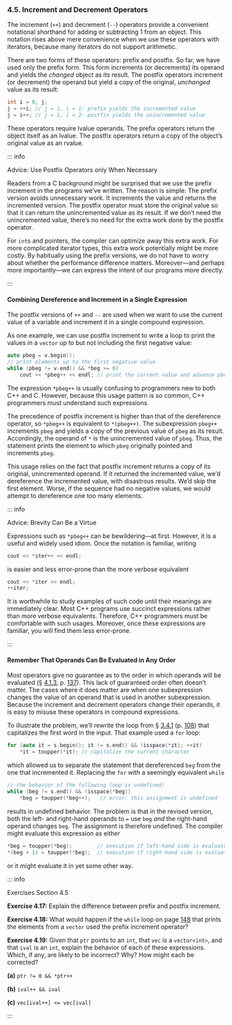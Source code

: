 <h3 id="filepos1087530">4.5. Increment and Decrement Operators</h3>
<p>The increment (<code>++</code>) and decrement (<code>--</code>) operators provide a convenient notational shorthand for adding or subtracting 1 from an object. This notation rises above <a id="filepos1087957"></a>mere convenience when we use these operators with iterators, because many iterators do not support arithmetic.</p>
<p>There are two forms of these operators: prefix and postfix. So far, we have used only the prefix form. This form increments (or decrements) its operand and yields the <em>changed</em> object as its result. The postfix operators increment (or decrement) the operand but yield a copy of the original, <em>unchanged</em> value as its result:</p>

```c++
int i = 0, j;
j = ++i; // j = 1, i = 1: prefix yields the incremented value
j = i++; // j = 1, i = 2: postfix yields the unincremented value
```

<p>These operators require lvalue operands. The prefix operators return the object itself as an lvalue. The postfix operators return a copy of the object’s original value as an rvalue.</p>

::: info
<p>Advice: Use Postfix Operators only When Necessary</p>
<p>Readers from a C background might be surprised that we use the prefix increment in the programs we’ve written. The reason is simple: The prefix version avoids unnecessary work. It increments the value and returns the incremented version. The postfix operator must store the original value so that it can return the unincremented value as its result. If we don’t need the unincremented value, there’s no need for the extra work done by the postfix operator.</p>
<p>For <code>int</code>s and pointers, the compiler can optimize away this extra work. For more complicated iterator types, this extra work potentially might be more costly. By habitually using the prefix versions, we do not have to worry about whether the performance difference matters. Moreover—and perhaps more importantly—we can express the intent of our programs more directly.</p>
:::

<h4>Combining Dereference and Increment in a Single Expression</h4>
<Badge type="warning" text="Tricky" />
<p>The postfix versions of <code>++</code> and <code>--</code> are used when we want to use the current value of a variable and increment it in a single compound expression.</p>
<p>As one example, we can use postfix increment to write a loop to print the values in a <code>vector</code> up to but not including the first negative value:</p>

```c++
auto pbeg = v.begin();
// print elements up to the first negative value
while (pbeg != v.end() && *beg >= 0)
    cout << *pbeg++ << endl; // print the current value and advance pbeg
```

<p>The expression <code>*pbeg++</code> is usually confusing to programmers new to both C++ and C. However, because this usage pattern is so common, C++ programmers must understand such expressions.</p>
<p>The precedence of postfix increment is higher than that of the dereference operator, so <code>*pbeg++</code> is equivalent to <code>*(pbeg++)</code>. The subexpression <code>pbeg++</code> increments <code>pbeg</code> and yields a copy of the previous value of <code>pbeg</code> as its result. Accordingly, the operand of <code>*</code> is the unincremented value of <code>pbeg</code>. Thus, the statement prints the element to which <code>pbeg</code> originally pointed and increments <code>pbeg</code>.</p>
<p><a id="filepos1093977"></a>This usage relies on the fact that postfix increment returns a copy of its original, unincremented operand. If it returned the incremented value, we’d dereference the incremented value, with disastrous results. We’d skip the first element. Worse, if the sequence had no negative values, we would attempt to dereference one too many elements.</p>

::: info
<p>Advice: Brevity Can Be a Virtue</p>
<p>Expressions such as <code>*pbeg++</code> can be bewildering—at first. However, it is a useful and widely used idiom. Once the notation is familiar, writing</p>

```c++
cout << *iter++ << endl;
```

<p>is easier and less error-prone than the more verbose equivalent</p>

```c++
cout << *iter << endl;
++iter;
```

<p>It is worthwhile to study examples of such code until their meanings are immediately clear. Most C++ programs use succinct expressions rather than more verbose equivalents. Therefore, C++ programmers must be comfortable with such usages. Moreover, once these expressions are familiar, you will find them less error-prone.</p>
:::

<h4>Remember That Operands Can Be Evaluated in Any Order</h4>
<p>Most operators give no guarantee as to the order in which operands will be evaluated (§ <a href="039-4.1._fundamentals.html#filepos1019764">4.1.3</a>, p. <a href="039-4.1._fundamentals.html#filepos1019764">137</a>). This lack of guaranteed order often doesn’t matter. The cases where it does matter are when one subexpression changes the value of an operand that is used in another subexpression. Because the increment and decrement operators change their operands, it is easy to misuse these operators in compound expressions.</p>
<p>To illustrate the problem, we’ll rewrite the loop from § <a href="033-3.4._introducing_iterators.html#filepos804727">3.4.1</a> (p. <a href="033-3.4._introducing_iterators.html#filepos804727">108</a>) that capitalizes the first word in the input. That example used a <code>for</code> loop:</p>

```c++
for (auto it = s.begin(); it != s.end() && !isspace(*it); ++it)
    *it = toupper(*it); // capitalize the current character
```

<p>which allowed us to separate the statement that dereferenced <code>beg</code> from the one that incremented it. Replacing the <code>for</code> with a seemingly equivalent <code>while</code></p>

```c++
// the behavior of the following loop is undefined!
while (beg != s.end() && !isspace(*beg))
    *beg = toupper(*beg++);   // error: this assignment is undefined
```

<p>results in undefined behavior. The problem is that in the revised version, both the left- and right-hand operands to <code>=</code> use <code>beg</code>
<em>and</em> the right-hand operand changes <code>beg</code>. The assignment is therefore undefined. The compiler might evaluate this expression as either</p>

```c++
*beg = toupper(*beg);        // execution if left-hand side is evaluated first
*(beg + 1) = toupper(*beg);  // execution if right-hand side is evaluated first
```

<p>or it might evaluate it in yet some other way.</p>

::: info
<a id="filepos1099695"></a><p>Exercises Section 4.5</p>
<p><strong>Exercise 4.17:</strong> Explain the difference between prefix and postfix increment.</p>
<p><strong>Exercise 4.18:</strong> What would happen if the <code>while</code> loop on page <a href="043-4.5._increment_and_decrement_operators.html#filepos1087957">148</a> that prints the elements from a <code>vector</code> used the prefix increment operator?</p>
<p><strong>Exercise 4.19:</strong> Given that <code>ptr</code> points to an <code>int</code>, that <code>vec</code> is a <code>vector&lt;int&gt;</code>, and that <code>ival</code> is an <code>int</code>, explain the behavior of each of these expressions. Which, if any, are likely to be incorrect? Why? How might each be corrected?</p>
<p><strong>(a)</strong>
<code>ptr != 0 &amp;&amp; *ptr++</code></p>
<p><strong>(b)</strong>
<code>ival++ &amp;&amp; ival</code></p>
<p><strong>(c)</strong>
<code>vec[ival++] &lt;= vec[ival]</code></p>
:::
